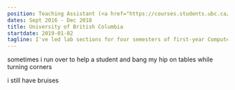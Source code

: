 ```yaml
---
position: Teaching Assistant (<a href="https://courses.students.ubc.ca/cs/courseschedule?pname=subjarea&tname=subj-course&dept=CPSC&course=110">CPSC 110</a>)
dates: Sept 2016 - Dec 2018
title: University of British Columbia
startdate: 2019-01-02
tagline: I've led lab sections for four semesters of first-year Computer Science students,
---
```

sometimes i run over to help a student and bang my hip on tables while turning corners

i still have bruises 